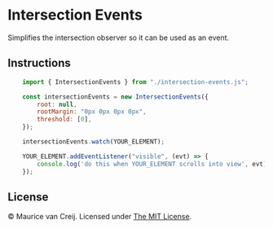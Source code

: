 # Intersection Events

Simplifies the intersection observer so it can be used as an event.

## Instructions

``` javascript
    import { IntersectionEvents } from "./intersection-events.js";

    const intersectionEvents = new IntersectionEvents({
        root: null,
        rootMargin: "0px 0px 0px 0px",
        threshold: [0],
    });

    intersectionEvents.watch(YOUR_ELEMENT);

    YOUR_ELEMENT.addEventListener("visible", (evt) => {
        console.log('do this when YOUR_ELEMENT scrolls into view', evt);
    });
```

## License

&copy; Maurice van Creij. Licensed under [The MIT License](https://opensource.org/licenses/MIT).
